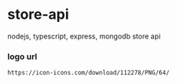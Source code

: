 # store-api

nodejs, typescript, express, mongodb store api

### logo url

```
https://icon-icons.com/download/112278/PNG/64/
```
